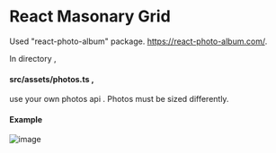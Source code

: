 
# React Masonary Grid

Used "react-photo-album" package.
https://react-photo-album.com/. 

In directory ,
#### src/assets/photos.ts , 
use your own photos api .
Photos must be sized differently.

#### Example
![image](https://github.com/ayonmunim/React-Gallery/assets/68736643/93ac2a48-f752-4efc-be31-812e7ab777b7)

